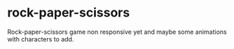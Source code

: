 # rock-paper-scissors

Rock-paper-scissors game non responsive yet and maybe some animations with characters to add.
